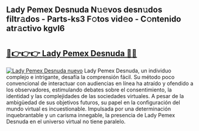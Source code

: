 ## Lady Pemex Desnuda N𝚞𝚎vos desn𝚞dos filtr𝚊dos - Parts-ks3 F𝚘tos vid𝚎o - C𝚘ntenido atr𝚊ctivo kgvl6

# <h2><a href="http://mb2i6h.tromn.icu/?c=Lady+Pemex+Desnuda">🔗👉👉👉 Lady Pemex Desnuda 🔗🔗</a></h2>

[![Lady Pemex Desnuda nuevo](https://i.imgur.com/pEAQMta.gif)](http://mb2i6h.tromn.icu/?c=Lady+Pemex+Desnuda)
Lady Pemex Desnuda, un individuo complejo e intrigante, desafía la comprensión fácil. Su método poco convencional de interactuar con audiencias en línea ha atraído y ofendido a los observadores, estimulando debates sobre el consentimiento, la identidad y las complejidades de las sociedades virtuales. A pesar de la ambigüedad de sus objetivos futuros, su papel en la configuración del mundo virtual es incuestionable. Impulsada por una determinación inquebrantable y un carisma innegable, la presencia de Lady Pemex Desnuda en el universo virtual no tiene paralelo.
